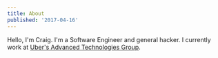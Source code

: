 ```yaml
---
title: About
published: '2017-04-16'
---
```


Hello, I'm Craig. I'm a Software Engineer and general hacker. I currently work at [Uber's Advanced Technologies Group](https://www.uber.com/info/atg/).
